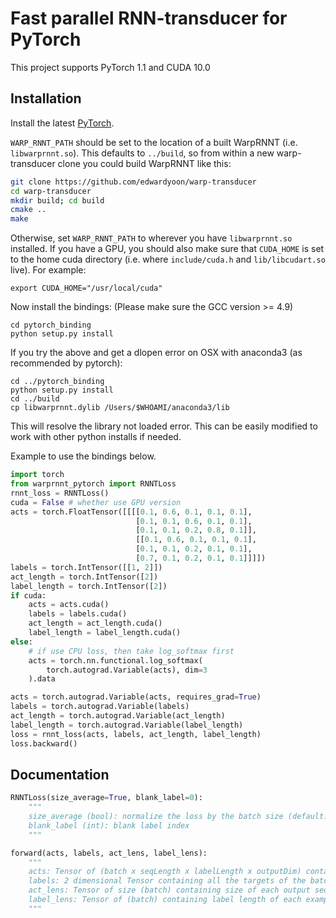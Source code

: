# Fast parallel RNN-transducer for PyTorch

This project supports PyTorch 1.1 and CUDA 10.0

## Installation

Install the latest [PyTorch](https://github.com/pytorch/pytorch#installation).

`WARP_RNNT_PATH` should be set to the location of a built WarpRNNT
(i.e. `libwarprnnt.so`).  This defaults to `../build`, so from within a
new warp-transducer clone you could build WarpRNNT like this:

```bash
git clone https://github.com/edwardyoon/warp-transducer
cd warp-transducer
mkdir build; cd build
cmake ..
make
```

Otherwise, set `WARP_RNNT_PATH` to wherever you have `libwarprnnt.so`
installed. If you have a GPU, you should also make sure that
`CUDA_HOME` is set to the home cuda directory (i.e. where
`include/cuda.h` and `lib/libcudart.so` live). For example:

```
export CUDA_HOME="/usr/local/cuda"
```

Now install the bindings: (Please make sure the GCC version >= 4.9)
```
cd pytorch_binding
python setup.py install
```

If you try the above and get a dlopen error on OSX with anaconda3 (as recommended by pytorch):
```
cd ../pytorch_binding
python setup.py install
cd ../build
cp libwarprnnt.dylib /Users/$WHOAMI/anaconda3/lib
```
This will resolve the library not loaded error. This can be easily modified to work with other python installs if needed.

Example to use the bindings below.

```python
import torch
from warprnnt_pytorch import RNNTLoss
rnnt_loss = RNNTLoss()
cuda = False # whether use GPU version
acts = torch.FloatTensor([[[[0.1, 0.6, 0.1, 0.1, 0.1],
                            [0.1, 0.1, 0.6, 0.1, 0.1],
                            [0.1, 0.1, 0.2, 0.8, 0.1]],
                            [[0.1, 0.6, 0.1, 0.1, 0.1],
                            [0.1, 0.1, 0.2, 0.1, 0.1],
                            [0.7, 0.1, 0.2, 0.1, 0.1]]]])
labels = torch.IntTensor([[1, 2]])
act_length = torch.IntTensor([2])
label_length = torch.IntTensor([2])
if cuda: 
    acts = acts.cuda()
    labels = labels.cuda()
    act_length = act_length.cuda()
    label_length = label_length.cuda()
else:
    # if use CPU loss, then take log_softmax first
    acts = torch.nn.functional.log_softmax(
        torch.autograd.Variable(acts), dim=3
    ).data

acts = torch.autograd.Variable(acts, requires_grad=True)
labels = torch.autograd.Variable(labels)
act_length = torch.autograd.Variable(act_length)
label_length = torch.autograd.Variable(label_length)
loss = rnnt_loss(acts, labels, act_length, label_length)
loss.backward()
```

## Documentation

```python
RNNTLoss(size_average=True, blank_label=0):
    """
    size_average (bool): normalize the loss by the batch size (default: True)
    blank_label (int): blank label index
    """

forward(acts, labels, act_lens, label_lens):
    """
    acts: Tensor of (batch x seqLength x labelLength x outputDim) containing output from network
    labels: 2 dimensional Tensor containing all the targets of the batch with zero padded
    act_lens: Tensor of size (batch) containing size of each output sequence from the network
    label_lens: Tensor of (batch) containing label length of each example
    """
```
